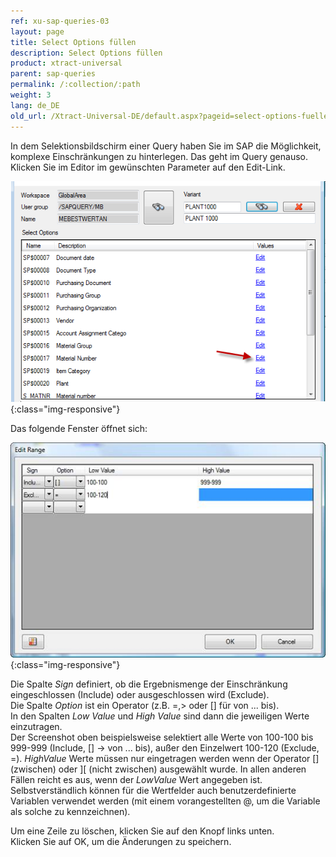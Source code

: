 ```yaml
---
ref: xu-sap-queries-03
layout: page
title: Select Options füllen
description: Select Options füllen
product: xtract-universal
parent: sap-queries
permalink: /:collection/:path
weight: 3
lang: de_DE
old_url: /Xtract-Universal-DE/default.aspx?pageid=select-options-fuellen
---
```


In dem Selektionsbildschirm einer Query haben Sie im SAP die Möglichkeit, komplexe Einschränkungen zu hinterlegen. Das geht im Query genauso. Klicken Sie im Editor im gewünschten Parameter auf den Edit-Link.

![SAP-Query-Selection-Parameters](/img/content/SAP-Query-Selection-Parameters.png){:class="img-responsive"}

Das folgende Fenster öffnet sich:

![SAP-Query-Select-Options](/img/content/SAP-Query-Select-Options.png){:class="img-responsive"}

Die Spalte *Sign* definiert, ob die Ergebnismenge der Einschränkung eingeschlossen (Include) oder ausgeschlossen wird (Exclude). <br>
Die Spalte *Option* ist ein Operator (z.B. =,> oder [] für von ... bis).  <br>
In den Spalten *Low Value* und *High Value* sind dann die jeweiligen Werte einzutragen.  <br>
Der Screenshot oben beispielsweise selektiert alle Werte von 100-100 bis 999-999 (Include, [] -> von ... bis), außer den Einzelwert 100-120 (Exclude, =). *HighValue* Werte müssen nur eingetragen werden wenn der Operator [] (zwischen) oder ][ (nicht zwischen) ausgewählt wurde. In allen anderen Fällen reicht es aus, wenn der *LowValue* Wert angegeben ist.  <br>
Selbstverständlich können für die Wertfelder auch benutzerdefinierte Variablen verwendet werden (mit einem vorangestellten @, um die Variable als solche zu kennzeichnen).

Um eine Zeile zu löschen, klicken Sie auf den Knopf links unten. <br>
Klicken Sie auf OK, um die Änderungen zu speichern.
